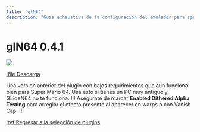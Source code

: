 ```yaml
---
title: "glN64"
description: "Guia exhaustiva de la configuracion del emulador para speedruns de Super Mario 64" 
---
```


# glN64 0.4.1

![](./img/gln64.png)

[!file Descarga](https://www.dropbox.com/s/a15svm4daaqe51g/glN64_v0.4.1.zip?dl=1)

Una version anterior del plugin con bajos requirimientos que aun funciona bien para Super Mario 64. Usa esto si tienes un PC muy antiguo y GLideN64 no te funciona.
!!!
Asegurate de marcar **Enabled Dithered Alpha Testing** para arreglar el efecto presente al aparecer en warps o con Vanish Cap.
!!!

[!ref Regresar a la selección de plugins](plugin_setup.md#selección-de-plugins)
